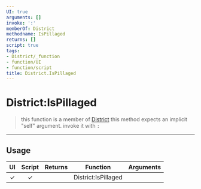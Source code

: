 ```yaml
---
UI: true
arguments: []
invoke: ':'
memberOf: District
methodname: IsPillaged
returns: []
script: true
tags:
- District/_function
- function/UI
- function/script
title: District.IsPillaged
---
```

# District:IsPillaged
> this function is a member of [District](civ-6/lua/District.md)
> this method expects an implicit "self" argument. invoke it with `:`
-----
## Usage
|  UI | Script | Returns | Function | Arguments |
|:---:|:------:|-------:|:--------:|:---------|
|✓|✓||District:IsPillaged||
